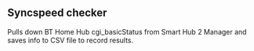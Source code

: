 ## Syncspeed checker

Pulls down BT Home Hub cgi_basicStatus from Smart Hub 2 Manager and saves info to CSV file to record results.


